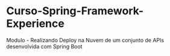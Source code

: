 # Curso-Spring-Framework-Experience
Modulo - Realizando Deploy na Nuvem de um conjunto de APIs desenvolvida com Spring Boot
